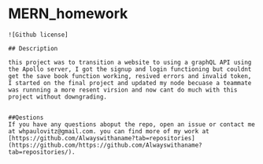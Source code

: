 # MERN_homework
    ![Github license]
    
    ## Description
    
    this project was to transition a website to using a graphQL API using the Apollo server, I got the signup and login functioning but couldnt get the save book function working, resived errors and invalid token, I started on the final project and updated my node becuase a teammate was runnning a more resent virsion and now cant do much with this project without downgrading.  
    
   
    ##Qestions
    If you have any questions aboput the repo, open an issue or contact me at whpaulovitz@gmail.com. you can find more of my work at [https://github.com/Alwayswithaname?tab=repositories](https://github.com/https://github.com/Alwayswithaname?tab=repositories/).
    
